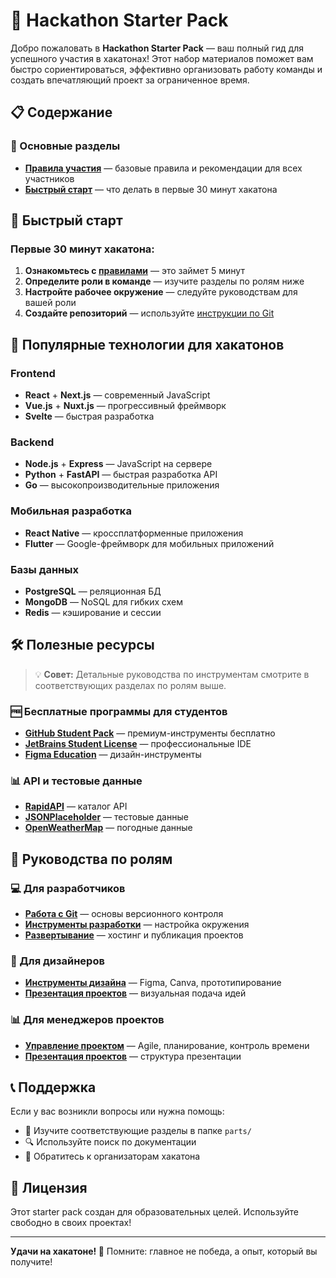 # 🚀 Hackathon Starter Pack

Добро пожаловать в **Hackathon Starter Pack** — ваш полный гид для успешного участия в хакатонах! Этот набор материалов поможет вам быстро сориентироваться, эффективно организовать работу команды и создать впечатляющий проект за ограниченное время.

## 📋 Содержание

### 🎯 Основные разделы
- [**Правила участия**](RULES.md) — базовые правила и рекомендации для всех участников
- [**Быстрый старт**](#быстрый-старт) — что делать в первые 30 минут хакатона


## 🚀 Быстрый старт

### Первые 30 минут хакатона:
1. **Ознакомьтесь с [правилами](RULES.md)** — это займет 5 минут
2. **Определите роли в команде** — изучите разделы по ролям ниже
3. **Настройте рабочее окружение** — следуйте руководствам для вашей роли
4. **Создайте репозиторий** — используйте [инструкции по Git](parts/git_basics.md)

## 🎯 Популярные технологии для хакатонов

### Frontend
- **React** + **Next.js** — современный JavaScript
- **Vue.js** + **Nuxt.js** — прогрессивный фреймворк
- **Svelte** — быстрая разработка

### Backend
- **Node.js** + **Express** — JavaScript на сервере
- **Python** + **FastAPI** — быстрая разработка API
- **Go** — высокопроизводительные приложения

### Мобильная разработка
- **React Native** — кроссплатформенные приложения
- **Flutter** — Google-фреймворк для мобильных приложений

### Базы данных
- **PostgreSQL** — реляционная БД
- **MongoDB** — NoSQL для гибких схем
- **Redis** — кэширование и сессии

## 🛠 Полезные ресурсы

> 💡 **Совет:** Детальные руководства по инструментам смотрите в соответствующих разделах по ролям выше.

### 🆓 Бесплатные программы для студентов
- [**GitHub Student Pack**](https://education.github.com/pack) — премиум-инструменты бесплатно
- [**JetBrains Student License**](https://www.jetbrains.com/student/) — профессиональные IDE
- [**Figma Education**](https://www.figma.com/education/) — дизайн-инструменты

### 📊 API и тестовые данные
- [**RapidAPI**](https://rapidapi.com/) — каталог API
- [**JSONPlaceholder**](https://jsonplaceholder.typicode.com/) — тестовые данные
- [**OpenWeatherMap**](https://openweathermap.org/api) — погодные данные

## 👥 Руководства по ролям

### 💻 Для разработчиков
- [**Работа с Git**](parts/git_basics.md) — основы версионного контроля
- [**Инструменты разработки**](parts/development_tools.md) — настройка окружения
- [**Развертывание**](parts/deployment_guide.md) — хостинг и публикация проектов

### 🎨 Для дизайнеров
- [**Инструменты дизайна**](parts/design_tools.md) — Figma, Canva, прототипирование
- [**Презентация проектов**](parts/pitching_tips.md) — визуальная подача идей

### 📊 Для менеджеров проектов
- [**Управление проектом**](parts/project_management.md) — Agile, планирование, контроль времени
- [**Презентация проектов**](parts/pitching_tips.md) — структура презентации

## 📞 Поддержка

Если у вас возникли вопросы или нужна помощь:
- 📖 Изучите соответствующие разделы в папке `parts/`
- 🔍 Используйте поиск по документации
- 💬 Обратитесь к организаторам хакатона

## 📝 Лицензия

Этот starter pack создан для образовательных целей. Используйте свободно в своих проектах!

---

**Удачи на хакатоне! 🎉** Помните: главное не победа, а опыт, который вы получите!
